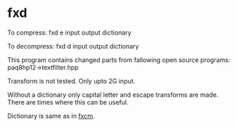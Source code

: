 # fxd

To compress:   fxd e input output dictionary

To decompress: fxd d input output dictionary

This program contains changed parts from fallowing open source programs:
paq8hp12->textfilter.hpp

Transform is not tested. Only upto 2G input.

Without a dictionary only capital letter and escape transforms are made. There are times where this can be useful.

Dictionary is same as in [fxcm](https://github.com/kaitz/fxcm). 